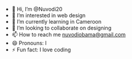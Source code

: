 - 👋 Hi, I’m @Nuvodi20
- 👀 I’m interested in web design 
- 🌱 I’m currently learning in Cameroon
- 💞️ I’m looking to collaborate on designing 
- 📫 How to reach me nuvodiobama@gmail.com
- 😄 Pronouns: I 
- ⚡ Fun fact: I love coding

<!---
Nuvodi20/Nuvodi20 is a ✨ special ✨ repository because its `README.md` (this file) appears on your GitHub profile.
You can click the Preview link to take a look at your changes.
--->
